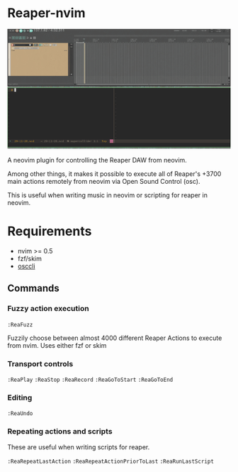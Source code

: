 # Reaper-nvim

![fuzzy reaper](/assets/fuzzy-reaper.gif)

A neovim plugin for controlling the Reaper DAW from neovim.

Among other things, it makes it possible to execute all of Reaper's +3700 main actions remotely from neovim via Open Sound Control (osc). 

This is useful when writing music in neovim or scripting for reaper in neovim.

# Requirements

- nvim >= 0.5
- fzf/skim
- [osccli](https://github.com/madskjeldgaard/osccli)

## Commands

### Fuzzy action execution

`:ReaFuzz`

Fuzzily choose between almost 4000 different Reaper Actions to execute from nvim. Uses either fzf or skim

### Transport controls
`:ReaPlay`
`:ReaStop`
`:ReaRecord`
`:ReaGoToStart`
`:ReaGoToEnd`

### Editing
`:ReaUndo`

### Repeating actions and scripts
These are useful when writing scripts for reaper.

`:ReaRepeatLastAction`
`:ReaRepeatActionPriorToLast`
`:ReaRunLastScript`
